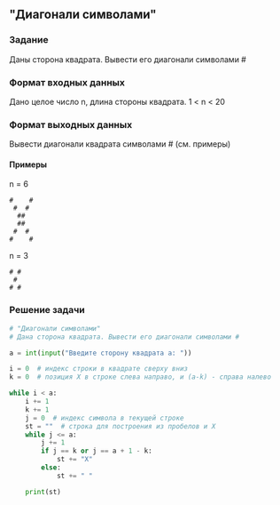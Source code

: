 ## "Диагонали символами"

### Задание

Даны сторона квадрата. Вывести его диагонали символами #

### Формат входных данных

Дано целое число n, длина стороны квадрата. 1 < n < 20 

### Формат выходных данных

Вывести диагонали квадрата символами # (см. примеры)

#### Примеры

n = 6 
```
#    #
 #  #
  ##
  ##
 #  #
#    #
```
n = 3
```
# #
 #
# #
```
### Решение задачи

```python
# "Диагонали символами"
# Дана сторона квадрата. Вывести его диагонали символами #

a = int(input("Введите сторону квадрата a: "))

i = 0  # индекс строки в квадрате сверху вниз
k = 0  # позиция X в строке слева направо, и (а-k) - справа налево

while i < a:
    i += 1
    k += 1
    j = 0  # индекс символа в текущей строке
    st = ""  # строка для построения из пробелов и X
    while j <= a:
        j += 1
        if j == k or j == a + 1 - k:
            st += "X"
        else:
            st += " "

    print(st)

```
